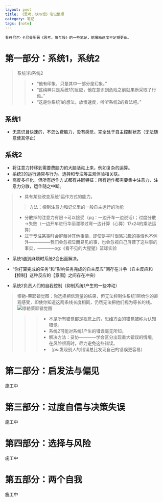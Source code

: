 ```yaml
---
layout: post
title: 《思考，快与慢》笔记整理
category: 笔记
tags: [note]
---
```



```
看丹尼尔·卡尼曼所著《思考，快与慢》的一些笔记，蛇屠箱速度不定期更新。
```


# 第一部分：系统1，系统2

> 系统1和系统2
>> - “他有印象，只是其中一部分是幻象。”
>> - “这纯粹只是系统1的反应，他在意识到危险之前就果断采取了行动。”
>> - “这是你系统1的想法，放慢速度，听听系统2的看法吧。”
>


## 系统1
- 无意识且快速的，不怎么费脑力，没有感觉，完全处于自主控制状态（无法随意使其停止）


## 系统2
- 将注意力转移到需要费脑力的大脑活动上来，例如复杂的运算。
- 系统2的运行通常与行为、选择和专注等主观体验相关联。
- 高度多样化，但所有运作方式都有共同特征：所有运作都需要集中注意力，注意力分散，运作随之中断。
> - 具有某些改变系统1运作方式的能力。   
>> 方法：控制注意力和记忆里的一般自主运行的功能
> - 分散掉的注意力有限→可以接受（pg：一边开车一边说话）；过度分散→失败（一边开车进行华丽漂移过弯一边计算（心算）17x24的乘法运算）
> - 过于专注某事时会屏蔽掉其他事情，即使是平时很感兴趣的事情也不例外—————我们会忽视显而易见的事，也会忽视自己屏蔽了这些事的事实，————pg:《看不见的大猩猩》篮球实验
- 系统1遇到麻烦时系统2会出面解决。

- “你打算完成的任务”和“影响任务完成的自主反应”间存在斗争（自主反应和【控制】这种反应的【意图】之间存在冲突）
- 系统2负责人们的自我控制（抑制系统1产生的一些冲动）

> 缪勒-莱耶错觉图：你选择相信测量的结果，但无法控制住系统1带给你的直观感受，即使你知道这两条线长度相同，仍然无法把他们视为等长的线。
> ![缪勒莱耶错觉图](https://gss1.bdstatic.com/-vo3dSag_xI4khGkpoWK1HF6hhy/baike/c0%3Dbaike80%2C5%2C5%2C80%2C26/sign=5b97b1a122381f308a1485fbc868276d/2e2eb9389b504fc210da339cefdde71191ef6da6.jpg)   
   >>> - 不是所有错觉都是视觉上的，思维方面的错觉被称为认知错觉。
   >>> - 系统2可能对系统1产生的错误毫无所知。
   >>> - 解决方法：妥协————学会区分出现重大错误的情境，在风险很高时，尽力避免这些错误。
   >>> - （ps:发现别人的错误总比发现自己的错误更容易）
>

# 第二部分：启发法与偏见
施工中
# 第三部分：过度自信与决策失误
施工中
# 第四部分：选择与风险
施工中
# 第五部分：两个自我
施工中
